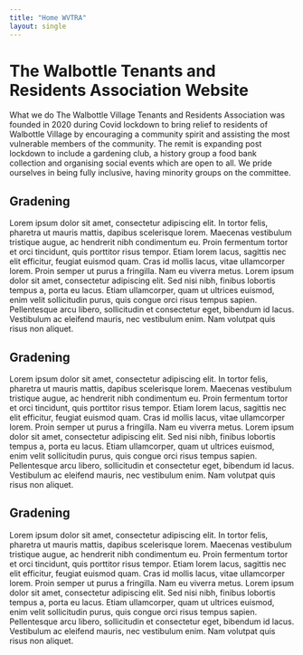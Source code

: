 ```yaml
---
title: "Home WVTRA"
layout: single
---
```

# The Walbottle Tenants and Residents Association Website
What we do
The Walbottle Village Tenants and Residents Association was founded in 2020 during Covid lockdown to bring relief to residents of Walbottle Village by encouraging a community spirit and assisting the most vulnerable members of the community.  The remit is expanding post lockdown to include a gardening club, a history group a food bank collection and organising social events which are open to all.  We pride ourselves in being fully inclusive, having minority groups on the committee.

<div class="groups">
    <h2>Gradening</h2>
    <p>Lorem ipsum dolor sit amet, consectetur adipiscing elit. In tortor felis, pharetra ut mauris mattis, dapibus scelerisque lorem. Maecenas vestibulum tristique augue, ac hendrerit nibh condimentum eu. Proin fermentum tortor et orci tincidunt, quis porttitor risus tempor. Etiam lorem lacus, sagittis nec elit efficitur, feugiat euismod quam. Cras id mollis lacus, vitae ullamcorper lorem. Proin semper ut purus a fringilla. Nam eu viverra metus. Lorem ipsum dolor sit amet, consectetur adipiscing elit. Sed nisi nibh, finibus lobortis tempus a, porta eu lacus. Etiam ullamcorper, quam ut ultrices euismod, enim velit sollicitudin purus, quis congue orci risus tempus sapien. Pellentesque arcu libero, sollicitudin et consectetur eget, bibendum id lacus. Vestibulum ac eleifend mauris, nec vestibulum enim. Nam volutpat quis risus non aliquet.</p>
</div>
<div class="groups">
    <h2>Gradening</h2>
    <p>Lorem ipsum dolor sit amet, consectetur adipiscing elit. In tortor felis, pharetra ut mauris mattis, dapibus scelerisque lorem. Maecenas vestibulum tristique augue, ac hendrerit nibh condimentum eu. Proin fermentum tortor et orci tincidunt, quis porttitor risus tempor. Etiam lorem lacus, sagittis nec elit efficitur, feugiat euismod quam. Cras id mollis lacus, vitae ullamcorper lorem. Proin semper ut purus a fringilla. Nam eu viverra metus. Lorem ipsum dolor sit amet, consectetur adipiscing elit. Sed nisi nibh, finibus lobortis tempus a, porta eu lacus. Etiam ullamcorper, quam ut ultrices euismod, enim velit sollicitudin purus, quis congue orci risus tempus sapien. Pellentesque arcu libero, sollicitudin et consectetur eget, bibendum id lacus. Vestibulum ac eleifend mauris, nec vestibulum enim. Nam volutpat quis risus non aliquet.</p>
</div>
<div class="groups">
    <h2>Gradening</h2>
    <p>Lorem ipsum dolor sit amet, consectetur adipiscing elit. In tortor felis, pharetra ut mauris mattis, dapibus scelerisque lorem. Maecenas vestibulum tristique augue, ac hendrerit nibh condimentum eu. Proin fermentum tortor et orci tincidunt, quis porttitor risus tempor. Etiam lorem lacus, sagittis nec elit efficitur, feugiat euismod quam. Cras id mollis lacus, vitae ullamcorper lorem. Proin semper ut purus a fringilla. Nam eu viverra metus. Lorem ipsum dolor sit amet, consectetur adipiscing elit. Sed nisi nibh, finibus lobortis tempus a, porta eu lacus. Etiam ullamcorper, quam ut ultrices euismod, enim velit sollicitudin purus, quis congue orci risus tempus sapien. Pellentesque arcu libero, sollicitudin et consectetur eget, bibendum id lacus. Vestibulum ac eleifend mauris, nec vestibulum enim. Nam volutpat quis risus non aliquet.</p>
</div>